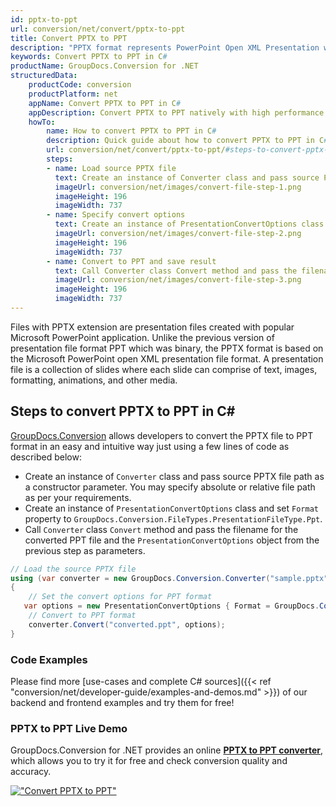 ```yaml
---
id: pptx-to-ppt
url: conversion/net/convert/pptx-to-ppt
title: Convert PPTX to PPT
description: "PPTX format represents PowerPoint Open XML Presentation with .pptx extension. Learn how to convert PPTX to PPT file programmatically in C# language using GroupDocs.Conversion for .NET library."
keywords: Convert PPTX to PPT in C#
productName: GroupDocs.Conversion for .NET
structuredData:
    productCode: conversion
    productPlatform: net
    appName: Convert PPTX to PPT in C#
    appDescription: Convert PPTX to PPT natively with high performance using C# language and server side GroupDocs.Conversion for .NET APIs, without the use of any software like Microsoft or Open Office.
    howTo:
        name: How to convert PPTX to PPT in C# 
        description: Quick guide about how to convert PPTX to PPT in C# with high performance and accuracy.
        url: conversion/net/convert/pptx-to-ppt/#steps-to-convert-pptx-to-ppt-in-c
        steps:
        - name: Load source PPTX file 
          text: Create an instance of Converter class and pass source PPTX file path as a constructor parameter. You may specify absolute or relative file path as per your requirements. 
          imageUrl: conversion/net/images/convert-file-step-1.png
          imageHeight: 196
          imageWidth: 737
        - name: Specify convert options 
          text: Create an instance of PresentationConvertOptions class.
          imageUrl: conversion/net/images/convert-file-step-2.png
          imageHeight: 196
          imageWidth: 737
        - name: Convert to PPT and save result 
          text: Call Converter class Convert method and pass the filename for the converted HTML file and the PresentationConvertOptions object from the previous step as parameters.
          imageUrl: conversion/net/images/convert-file-step-3.png
          imageHeight: 196
          imageWidth: 737
---
```


Files with PPTX extension are presentation files created with popular Microsoft PowerPoint application. Unlike the previous version of presentation file format PPT which was binary, the PPTX format is based on the Microsoft PowerPoint open XML presentation file format. A presentation file is a collection of slides where each slide can comprise of text, images, formatting, animations, and other media.

## Steps to convert PPTX to PPT in C#

[GroupDocs.Conversion](https://products.groupdocs.com/conversion/net) allows developers to convert the PPTX file to PPT format in an easy and intuitive way just using a few lines of code as described below:

* Create an instance of `Converter` class and pass source PPTX file path as a constructor parameter. You may specify absolute or relative file path as per your requirements. 
* Create an instance of `PresentationConvertOptions` class and set `Format` property to `GroupDocs.Conversion.FileTypes.PresentationFileType.Ppt`.
* Call `Converter` class `Convert` method and pass the filename for the converted PPT file and the `PresentationConvertOptions` object from the previous step as parameters.

```csharp
// Load the source PPTX file
using (var converter = new GroupDocs.Conversion.Converter("sample.pptx"))
{
    // Set the convert options for PPT format
   var options = new PresentationConvertOptions { Format = GroupDocs.Conversion.FileTypes.PresentationFileType.Ppt };
    // Convert to PPT format
    converter.Convert("converted.ppt", options);
}
```

### Code Examples

Please find more [use-cases and complete C# sources]({{< ref "conversion/net/developer-guide/examples-and-demos.md" >}}) of our backend and frontend examples and try them for free!

### PPTX to PPT Live Demo

GroupDocs.Conversion for .NET provides an online [**PPTX to PPT converter**](https://products.groupdocs.app/conversion/pptx-to-ppt), which allows you to try it for free and check conversion quality and accuracy.

[!["Convert PPTX to PPT"](conversion/net/images/convert-to-ppt/convert-pptx-to-ppt.png)](https://products.groupdocs.app/conversion/pptx-to-ppt)
